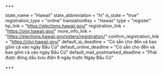+++

state_name = "Hawaii"
state_abbreviation = "hi"
is_state = "true"
registration_type = "online"
translationKey = "Hawaii"
type = "register"
hp_link = "https://elections.hawaii.gov/"
registration_link = "https://olvr.hawaii.gov/"
more_info_link = "https://elections.hawaii.gov/voters/registration/"
confirm_registration_link = "https://olvr.hawaii.gov/"
default_ip_deadline = "Có sẵn cho đến và bao gồm cả vào ngày Bầu Cử"
default_online_deadline = "Có sẵn cho đến và bao gồm cả vào ngày Bầu Cử"
default_mail_postmarked_deadline = "Phải được đóng dấu bưu điện 8 ngày trước Ngày Bầu Cử"

+++